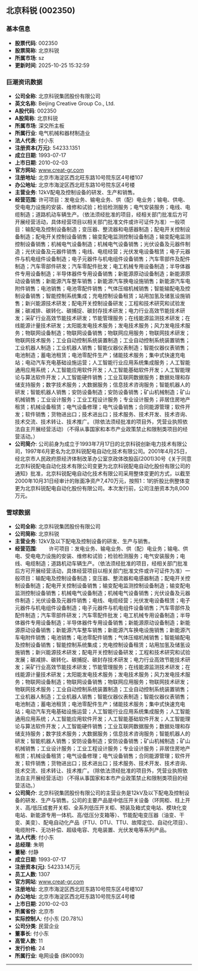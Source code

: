 ## 北京科锐 (002350)

### 基本信息

- **股票代码**: 002350
- **股票简称**: 北京科锐
- **所属市场**: sz
- **更新时间**: 2025-10-25 15:32:59

### 巨潮资讯数据

- **公司全称**: 北京科锐集团股份有限公司
- **英文名称**: Beijing Creative Group Co., Ltd.
- **A股代码**: 002350
- **A股简称**: 北京科锐
- **所属市场**: 深交所主板
- **所属行业**: 电气机械和器材制造业
- **法人代表**: 付小东
- **注册资本(万元)**: 54233.1351
- **成立日期**: 1993-07-17
- **上市日期**: 2010-02-03
- **官方网站**: www.creat-gr.com
- **注册地址**: 北京市海淀区西北旺东路10号院东区4号楼107
- **办公地址**: 北京市海淀区西北旺东路10号院东区4号楼
- **主营业务**: 12kV配电及控制设备的研发、生产和销售。
- **经营范围**: 许可项目：发电业务、输电业务、供（配）电业务；输电、供电、受电电力设施的安装、维修和试验；检验检测服务；电气安装服务；电线、电缆制造；道路机动车辆生产。（依法须经批准的项目，经相关部门批准后方可开展经营活动，具体经营项目以相关部门批准文件或许可证件为准）一般项目：输配电及控制设备制造；变压器、整流器和电感器制造；配电开关控制设备制造；配电开关控制设备销售；输变配电监测控制设备制造；输变配电监测控制设备销售；机械电气设备制造；机械电气设备销售；光伏设备及元器件制造；光伏设备及元器件销售；电线、电缆经营；光伏发电设备租赁；电子元器件与机电组件设备制造；电子元器件与机电组件设备销售；汽车零部件及配件制造；汽车零部件研发；汽车零配件批发；电工机械专用设备制造；半导体器件专用设备制造；半导体器件专用设备销售；新能源原动设备制造；新能源原动设备销售；新能源汽车整车销售；新能源汽车换电设施销售；新能源汽车电附件销售；电池销售；电池零配件销售；气体压缩机械销售；智能输配电及控制设备销售；智能控制系统集成；充电控制设备租赁；站用加氢及储氢设施销售；新兴能源技术研发；配电开关控制设备研发；工程和技术研究和试验发展；碳减排、碳转化、碳捕捉、碳封存技术研发；电力行业高效节能技术研发；采矿行业高效节能技术研发；节能管理服务；在线能源监测技术研发；在线能源计量技术研发；太阳能发电技术服务；发电技术服务；风力发电技术服务；物联网设备制造；物联网设备销售；物联网应用服务；物联网技术研发；物联网技术服务；工业自动控制系统装置制造；工业自动控制系统装置销售；工业机器人制造；工业机器人销售；智能仪器仪表制造；智能仪器仪表销售；电池制造；蓄电池租赁；电池零配件生产；储能技术服务；集中式快速充电站；电动汽车充电基础设施运营；人工智能行业应用系统集成服务；人工智能通用应用系统；人工智能应用软件开发；人工智能基础软件开发；人工智能理论与算法软件开发；人工智能硬件销售；工业互联网数据服务；数据处理和存储支持服务；数字技术服务；大数据服务；信息技术咨询服务；智能机器人的研发；智能机器人销售；安防设备制造；安防设备销售；矿山机械制造；矿山机械销售；工业设计服务；工业工程设计服务；专业设计服务；非居住房地产租赁；机械设备租赁；电气设备修理；电气设备销售；合同能源管理；软件开发；软件销售；货物进出口；技术进出口；技术服务、技术开发、技术咨询、技术交流、技术转让、技术推广。（除依法须经批准的项目外，凭营业执照依法自主开展经营活动）（不得从事国家和本市产业政策禁止和限制类项目的经营活动。）
- **公司简介**: 公司前身为成立于1993年7月17日的北京科锐创新电力技术有限公司，1997年6月更名为北京科锐配电自动化技术有限公司。2001年4月25日，经北京市人民政府原经济体制改革办公室京政体改股函(2001)30号《关于同意北京科锐配电自动化技术有限公司变更为北京科锐配电自动化股份有限公司的通知》批准，北京科锐配电自动化技术有限公司采用整体变更的方式，以截至2000年10月31日经审计的账面净资产7,470万元，按照1：1的折股比例整体变更为北京科锐配电自动化股份有限公司。本次发行前，公司注册资本为8,000万元。

### 雪球数据

- **公司全称**: 北京科锐集团股份有限公司
- **公司简称**: 北京科锐
- **主营业务**: 12kV及以下配电及控制设备的研发、生产与销售。
- **经营范围**: 　　许可项目：发电业务、输电业务、供（配）电业务；输电、供电、受电电力设施的安装、维修和试验；检验检测服务；电气安装服务；电线、电缆制造；道路机动车辆生产。（依法须经批准的项目，经相关部门批准后方可开展经营活动，具体经营项目以相关部门批准文件或许可证件为准）一般项目：输配电及控制设备制造；变压器、整流器和电感器制造；配电开关控制设备制造；配电开关控制设备销售；输变配电监测控制设备制造；输变配电监测控制设备销售；机械电气设备制造；机械电气设备销售；光伏设备及元器件制造；光伏设备及元器件销售；电线、电缆经营；光伏发电设备租赁；电子元器件与机电组件设备制造；电子元器件与机电组件设备销售；汽车零部件及配件制造；汽车零部件研发；汽车零配件批发；电工机械专用设备制造；半导体器件专用设备制造；半导体器件专用设备销售；新能源原动设备制造；新能源原动设备销售；新能源汽车整车销售；新能源汽车换电设施销售；新能源汽车电附件销售；电池销售；电池零配件销售；气体压缩机械销售；智能输配电及控制设备销售；智能控制系统集成；充电控制设备租赁；站用加氢及储氢设施销售；新兴能源技术研发；配电开关控制设备研发；工程和技术研究和试验发展；碳减排、碳转化、碳捕捉、碳封存技术研发；电力行业高效节能技术研发；采矿行业高效节能技术研发；节能管理服务；在线能源监测技术研发；在线能源计量技术研发；太阳能发电技术服务；发电技术服务；风力发电技术服务；物联网设备制造；物联网设备销售；物联网应用服务；物联网技术研发；物联网技术服务；工业自动控制系统装置制造；工业自动控制系统装置销售；工业机器人制造；工业机器人销售；智能仪器仪表制造；智能仪器仪表销售；电池制造；蓄电池租赁；电池零配件生产；储能技术服务；集中式快速充电站；电动汽车充电基础设施运营；人工智能行业应用系统集成服务；人工智能通用应用系统；人工智能应用软件开发；人工智能基础软件开发；人工智能理论与算法软件开发；人工智能硬件销售；工业互联网数据服务；数据处理和存储支持服务；数字技术服务；大数据服务；信息技术咨询服务；智能机器人的研发；智能机器人销售；安防设备制造；安防设备销售；矿山机械制造；矿山机械销售；工业设计服务；工业工程设计服务；专业设计服务；非居住房地产租赁；机械设备租赁；电气设备修理；电气设备销售；合同能源管理；软件开发；软件销售；货物进出口；技术进出口；技术服务、技术开发、技术咨询、技术交流、技术转让、技术推广。（除依法须经批准的项目外，凭营业执照依法自主开展经营活动）（不得从事国家和本市产业政策禁止和限制类项目的经营活动。）
- **公司简介**: 北京科锐集团股份有限公司的主营业务是12kV及以下配电及控制设备的研发、生产与销售。公司的主要产品是中低压开关设备（环网柜、柱上开关、高/低压成套开关柜、全系列低压开关柜、预装及箱式变电站、模块化变电站、新能源专用一体机、高/低压分支箱等）、节能配电变压器（油变、干变、美变）、配电自动化产品（FTU、DTU、TTU、故障定位、自动化项目）、电缆附件、无功补偿、超级电容、充电装置、光伏发电等系列产品。
- **法人代表**: 付小东
- **总经理**: 朱明
- **董秘**: 付静
- **成立日期**: 1993-07-17
- **注册资本(元)**: 54233.14万元
- **员工人数**: 1307
- **官方网站**: www.creat-gr.com
- **注册地址**: 北京市海淀区西北旺东路10号院东区4号楼107
- **办公地址**: 北京市海淀区西北旺东路10号院东区4号楼
- **上市日期**: 2010-02-03
- **所属省份**: 北京市
- **实际控制人**: 付小东 (20.78%)
- **公司分类**: 民营企业
- **董事长**: 付小东
- **高管人数**: 11
- **发行价格**: 24
- **所属行业**: 电网设备 (BK0093)

---